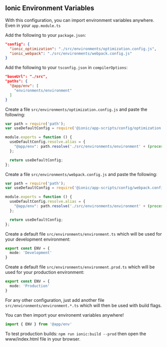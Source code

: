 ## Ionic Environment Variables

With this configuration, you can import environment variables anywhere. Even in your `app.module.ts`


Add the following to your `package.json`:
```json
"config": {
  "ionic_optimization": "./src/environments/optimization.config.js",
  "ionic_webpack": "./src/environments/webpack.config.js"
}
```

Add the following to your `tsconfig.json` in `compilerOptions`:
```json
"baseUrl": "./src",
"paths": {
  "@app/env": [
    "environments/environment"
  ]
}
```

Create a file `src/environments/optimization.config.js` and paste the following:
```javascript
var path = require('path');
var useDefaultConfig = require('@ionic/app-scripts/config/optimization.config.js');

module.exports = function () {
  useDefaultConfig.resolve.alias = {
    "@app/env": path.resolve('./src/environments/environment' + (process.env.IONIC_ENV === 'dev' ? '' : '.' + process.env.IONIC_ENV) + '.ts')
  };

  return useDefaultConfig;
};
```

Create a file `src/environments/webpack.config.js` and paste the following:
```javascript
var path = require('path');
var useDefaultConfig = require('@ionic/app-scripts/config/webpack.config.js');

module.exports = function () {
  useDefaultConfig.resolve.alias = {
    "@app/env": path.resolve('./src/environments/environment' + (process.env.IONIC_ENV === 'dev' ? '' : '.' + process.env.IONIC_ENV) + '.ts')
  };

  return useDefaultConfig;
};
```

Create a default file `src/environments/environment.ts` which will be used for your development environment:
```typescript
export const ENV = {
  mode: 'Development'
}
```

Create a default file `src/environments/environment.prod.ts` which will be used for your production environment:
```typescript
export const ENV = {
  mode: 'Production'
}
```
For any other configuration, just add another file `src/environments/environment.*.ts` which will then be used with build flags.

You can then import your environemt variables anywhere!
```typescript
import { ENV } from '@app/env'
```

To test production builds: `npm run ionic:build --prod` then open the www/index.html file in your browser.